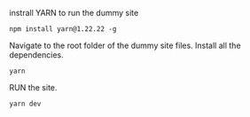 
instrall YARN to run the dummy site
```
npm install yarn@1.22.22 -g
```

Navigate to the root folder of the dummy site files.
Install all the dependencies.
```
yarn
```
RUN the site.
```
yarn dev
```